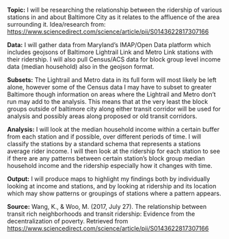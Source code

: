 **Topic:**
I will be researching the relationship between the ridership of various stations in and about Baltimore City as it relates to the affluence of the area surrounding it. Idea/research from: https://www.sciencedirect.com/science/article/pii/S0143622817307166

**Data:**
I will gather data from Maryland’s IMAP/Open Data platform which includes geojsons of Baltimore Lightrail Link and Metro Link stations with their ridership. I will also pull Census/ACS data for block group level income data (median household) also in the geojson format.  

**Subsets:**
The Lightrail and Metro data in its full form will most likely be left alone, however some of the Census data I may have to subset to greater Baltimore though information on areas where the Lightrail and Metro don’t run may add to the analysis. This means that at the very least the block groups outside of baltimore city along either transit corridor will be used for analysis and possibly areas along proposed or old transit corridors.

**Analysis:**
I will look at the median household income within a certain buffer from each station and if possible, over different periods of time. I will classify the stations by a standard schema that represents a stations average rider income. I will then look at the ridership for each station to see if there are any patterns between certain station’s block group median household income and the ridership especially how it changes with time. 

**Output:**
I will produce maps to highlight my findings both by individually looking at income and stations, and by looking at ridership and its location which may show patterns or groupings of stations where a pattern appears.

**Source:**
Wang, K., & Woo, M. (2017, July 27). The relationship between transit rich neighborhoods and transit ridership: Evidence from the decentralization of poverty. Retrieved from https://www.sciencedirect.com/science/article/pii/S0143622817307166
